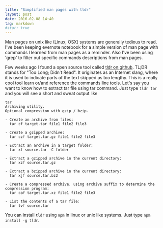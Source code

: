```yaml
---
title: "Simplified man pages with tldr"
layout: post
date: 2016-02-08 14:40
tag: markdown
#star: true
---
```


Man pages on unix like (Linux, OSX) systems are generally tedious to read. I've been keeping evernote notebook for a simple version of man page with commands I learned from man pages as a reminder. Also I've been using 'grep' to filter out specific commands descriptions from man pages.

Few weeks ago I found a open source tool called [tldr on github](https://github.com/tldr-pages). TL;DR stands for "Too Long; Didn't Read". It originates as an Internet slang, where it is used to indicate parts of the text skipped as too lengthy. This is a really cool tool learn or/and reference the commands line tools. Let's say you want to know how to extract tar file using tar command. Just type `tldr tar` and you will see a short and sweat output like

```
tar
Archiving utility.
Optional compression with gzip / bzip.

- Create an archive from files:
  tar cf target.tar file1 file2 file3

- Create a gzipped archive:
  tar czf target.tar.gz file1 file2 file3

- Extract an archive in a target folder:
  tar xf source.tar -C folder

- Extract a gzipped archive in the current directory:
  tar xzf source.tar.gz

- Extract a bzipped archive in the current directory:
  tar xjf source.tar.bz2

- Create a compressed archive, using archive suffix to determine the compression program:
  tar caf target.tar.xz file1 file2 file3

- List the contents of a tar file:
  tar tvf source.tar
```

You can install `tldr` using `npm` in linux or unix like systems. Just type `npm install -g tldr`.
